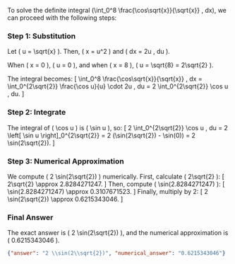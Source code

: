 To solve the definite integral \(\int_0^8 \frac{\cos\sqrt{x}}{\sqrt{x}} \, dx\), we can proceed with the following steps:

### Step 1: Substitution
Let \( u = \sqrt{x} \). Then, \( x = u^2 \) and \( dx = 2u \, du \). 

When \( x = 0 \), \( u = 0 \), and when \( x = 8 \), \( u = \sqrt{8} = 2\sqrt{2} \).

The integral becomes:
\[
\int_0^8 \frac{\cos\sqrt{x}}{\sqrt{x}} \, dx = \int_0^{2\sqrt{2}} \frac{\cos u}{u} \cdot 2u \, du = 2 \int_0^{2\sqrt{2}} \cos u \, du.
\]

### Step 2: Integrate
The integral of \( \cos u \) is \( \sin u \), so:
\[
2 \int_0^{2\sqrt{2}} \cos u \, du = 2 \left[ \sin u \right]_0^{2\sqrt{2}} = 2 (\sin(2\sqrt{2}) - \sin(0)) = 2 \sin(2\sqrt{2}).
\]

### Step 3: Numerical Approximation
We compute \( 2 \sin(2\sqrt{2}) \) numerically. First, calculate \( 2\sqrt{2} \):
\[
2\sqrt{2} \approx 2.8284271247.
\]
Then, compute \( \sin(2.8284271247) \):
\[
\sin(2.8284271247) \approx 0.3107671523.
\]
Finally, multiply by 2:
\[
2 \sin(2\sqrt{2}) \approx 0.6215343046.
\]

### Final Answer
The exact answer is \( 2 \sin(2\sqrt{2}) \), and the numerical approximation is \( 0.6215343046 \).

```json
{"answer": "2 \\sin(2\\sqrt{2})", "numerical_answer": "0.6215343046"}
```